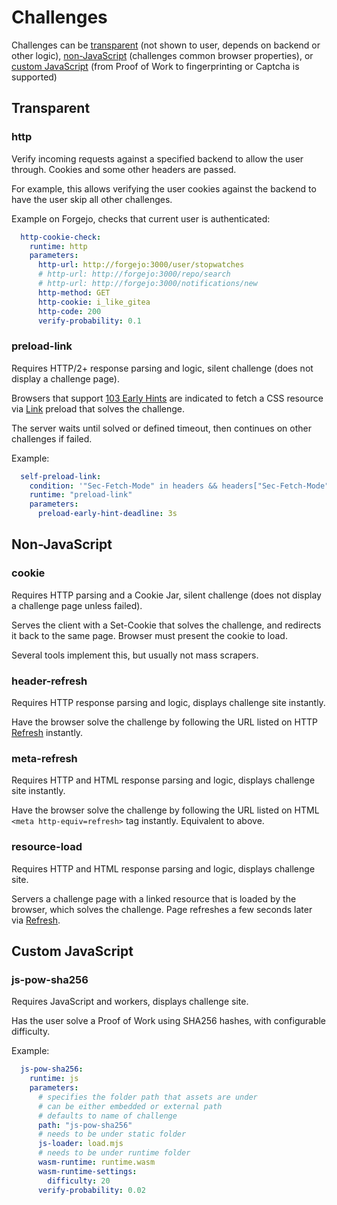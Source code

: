 # Challenges

Challenges can be [transparent](#transparent) (not shown to user, depends on backend or other logic), [non-JavaScript](#non-javascript) (challenges common browser properties), or [custom JavaScript](README.md#custom-javascript) (from Proof of Work to fingerprinting or Captcha is supported)

## Transparent

### http

Verify incoming requests against a specified backend to allow the user through. Cookies and some other headers are passed.

For example, this allows verifying the user cookies against the backend to have the user skip all other challenges.

Example on Forgejo, checks that current user is authenticated:
```yaml
  http-cookie-check:
    runtime: http
    parameters:
      http-url: http://forgejo:3000/user/stopwatches
      # http-url: http://forgejo:3000/repo/search
      # http-url: http://forgejo:3000/notifications/new
      http-method: GET
      http-cookie: i_like_gitea
      http-code: 200
      verify-probability: 0.1
```

### preload-link

Requires HTTP/2+ response parsing and logic, silent challenge (does not display a challenge page).

Browsers that support [103 Early Hints](https://developer.mozilla.org/en-US/docs/Web/HTTP/Reference/Status/103) are indicated to fetch a CSS resource via [Link](https://developer.mozilla.org/en-US/docs/Web/HTTP/Reference/Headers/Link) preload that solves the challenge.

The server waits until solved or defined timeout, then continues on other challenges if failed.

Example:
```yaml
  self-preload-link:
    condition: '"Sec-Fetch-Mode" in headers && headers["Sec-Fetch-Mode"] == "navigate"'
    runtime: "preload-link"
    parameters:
      preload-early-hint-deadline: 3s
```

## Non-JavaScript

### cookie

Requires HTTP parsing and a Cookie Jar, silent challenge (does not display a challenge page unless failed).

Serves the client with a Set-Cookie that solves the challenge, and redirects it back to the same page. Browser must present the cookie to load.

Several tools implement this, but usually not mass scrapers.

### header-refresh

Requires HTTP response parsing and logic, displays challenge site instantly.

Have the browser solve the challenge by following the URL listed on HTTP [Refresh](https://developer.mozilla.org/en-US/docs/Web/HTTP/Reference/Headers/Refresh) instantly.


### meta-refresh

Requires HTTP and HTML response parsing and logic, displays challenge site instantly.

Have the browser solve the challenge by following the URL listed on HTML `<meta http-equiv=refresh>` tag instantly. Equivalent to above.

### resource-load

Requires HTTP and HTML response parsing and logic, displays challenge site.

Servers a challenge page with a linked resource that is loaded by the browser, which solves the challenge. Page refreshes a few seconds later via [Refresh](https://developer.mozilla.org/en-US/docs/Web/HTTP/Reference/Headers/Refresh).

## Custom JavaScript

### js-pow-sha256

Requires JavaScript and workers, displays challenge site.

Has the user solve a Proof of Work using SHA256 hashes, with configurable difficulty.

Example:
```yaml
  js-pow-sha256:
    runtime: js
    parameters:
      # specifies the folder path that assets are under
      # can be either embedded or external path
      # defaults to name of challenge
      path: "js-pow-sha256"
      # needs to be under static folder
      js-loader: load.mjs
      # needs to be under runtime folder
      wasm-runtime: runtime.wasm
      wasm-runtime-settings:
        difficulty: 20
      verify-probability: 0.02
```

